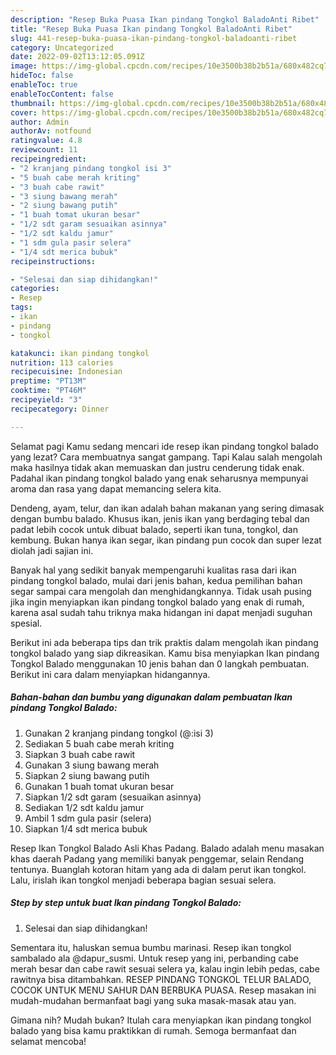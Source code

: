 ```yaml
---
description: "Resep Buka Puasa Ikan pindang Tongkol BaladoAnti Ribet"
title: "Resep Buka Puasa Ikan pindang Tongkol BaladoAnti Ribet"
slug: 441-resep-buka-puasa-ikan-pindang-tongkol-baladoanti-ribet
category: Uncategorized
date: 2022-09-02T13:12:05.091Z
image: https://img-global.cpcdn.com/recipes/10e3500b38b2b51a/680x482cq70/ikan-pindang-tongkol-balado-foto-resep-utama.jpg
hideToc: false
enableToc: true
enableTocContent: false
thumbnail: https://img-global.cpcdn.com/recipes/10e3500b38b2b51a/680x482cq70/ikan-pindang-tongkol-balado-foto-resep-utama.jpg
cover: https://img-global.cpcdn.com/recipes/10e3500b38b2b51a/680x482cq70/ikan-pindang-tongkol-balado-foto-resep-utama.jpg
author: Admin
authorAv: notfound
ratingvalue: 4.8
reviewcount: 11
recipeingredient:
- "2 kranjang pindang tongkol isi 3"
- "5 buah cabe merah kriting"
- "3 buah cabe rawit"
- "3 siung bawang merah"
- "2 siung bawang putih"
- "1 buah tomat ukuran besar"
- "1/2 sdt garam sesuaikan asinnya"
- "1/2 sdt kaldu jamur"
- "1 sdm gula pasir selera"
- "1/4 sdt merica bubuk"
recipeinstructions:

- "Selesai dan siap dihidangkan!"
categories:
- Resep
tags:
- ikan
- pindang
- tongkol

katakunci: ikan pindang tongkol 
nutrition: 113 calories
recipecuisine: Indonesian
preptime: "PT13M"
cooktime: "PT46M"
recipeyield: "3"
recipecategory: Dinner

---
```



Selamat pagi Kamu sedang mencari ide resep ikan pindang tongkol balado yang lezat? Cara membuatnya sangat gampang. Tapi Kalau salah mengolah maka hasilnya tidak akan memuaskan dan justru cenderung tidak enak. Padahal ikan pindang tongkol balado yang enak seharusnya mempunyai aroma dan rasa yang dapat memancing selera kita.


Dendeng, ayam, telur, dan ikan adalah bahan makanan yang sering dimasak dengan bumbu balado. Khusus ikan, jenis ikan yang berdaging tebal dan padat lebih cocok untuk dibuat balado, seperti ikan tuna, tongkol, dan kembung. Bukan hanya ikan segar, ikan pindang pun cocok dan super lezat diolah jadi sajian ini.

Banyak hal yang sedikit banyak mempengaruhi kualitas rasa dari ikan pindang tongkol balado, mulai dari jenis bahan, kedua pemilihan bahan segar sampai cara mengolah dan menghidangkannya. Tidak usah pusing jika ingin menyiapkan ikan pindang tongkol balado yang enak di rumah, karena asal sudah tahu triknya maka hidangan ini dapat menjadi suguhan spesial.


Berikut ini ada beberapa tips dan trik praktis dalam mengolah ikan pindang tongkol balado yang siap dikreasikan. Kamu bisa menyiapkan Ikan pindang Tongkol Balado menggunakan 10 jenis bahan dan 0 langkah pembuatan. Berikut ini cara dalam menyiapkan hidangannya.

<!--inarticleads1-->

##### Bahan-bahan dan bumbu yang digunakan dalam pembuatan Ikan pindang Tongkol Balado:

1. Gunakan 2 kranjang pindang tongkol (@:isi 3)
1. Sediakan 5 buah cabe merah kriting
1. Siapkan 3 buah cabe rawit
1. Gunakan 3 siung bawang merah
1. Siapkan 2 siung bawang putih
1. Gunakan 1 buah tomat ukuran besar
1. Siapkan 1/2 sdt garam (sesuaikan asinnya)
1. Sediakan 1/2 sdt kaldu jamur
1. Ambil 1 sdm gula pasir (selera)
1. Siapkan 1/4 sdt merica bubuk


Resep Ikan Tongkol Balado Asli Khas Padang. Balado adalah menu masakan khas daerah Padang yang memiliki banyak penggemar, selain Rendang tentunya. Buanglah kotoran hitam yang ada di dalam perut ikan tongkol. Lalu, irislah ikan tongkol menjadi beberapa bagian sesuai selera. 

<!--inarticleads2-->

##### Step by step untuk buat Ikan pindang Tongkol Balado:


1. Selesai dan siap dihidangkan!

Sementara itu, haluskan semua bumbu marinasi. Resep ikan tongkol sambalado ala @dapur_susmi. Untuk resep yang ini, perbanding cabe merah besar dan cabe rawit sesuai selera ya, kalau ingin lebih pedas, cabe rawitnya bisa ditambahkan. RESEP PINDANG TONGKOL TELUR BALADO, COCOK UNTUK MENU SAHUR DAN BERBUKA PUASA. Resep masakan ini mudah-mudahan bermanfaat bagi yang suka masak-masak atau yan. 

Gimana nih? Mudah bukan? Itulah cara menyiapkan ikan pindang tongkol balado yang bisa kamu praktikkan di rumah. Semoga bermanfaat dan selamat mencoba!
